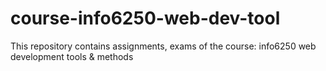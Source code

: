 # course-info6250-web-dev-tool
This repository contains assignments, exams of the course: info6250 web development tools &amp; methods
